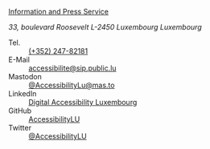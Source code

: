 [Information and Press Service](https://sip.gouvernement.lu)

<address lang="fr">
33, boulevard Roosevelt
L-2450 Luxembourg
Luxembourg
</address>

<dl>
  <dt>Tel.</dt>
  <dd><a href="tel:+35224782181">(+352) 247-82181</a></dd>
  <dt>E-Mail</dt>
  <dd><a href="mailto:accessibilite@sip.public.lu">accessibilite@sip.public.lu</a></dd>
  <dt>Mastodon</dt>
  <dd><a href="https://mas.to/@accessibilityLu" rel="me">@AccessibilityLu@mas.to</a></dd>
  <dt>LinkedIn</dt>
  <dd><a href="https://www.linkedin.com/company/accessilibity-lu/">Digital Accessibility Luxembourg</a></dd>
  <dt>GitHub</dt>
  <dd><a href="https://github.com/accessibility-luxembourg">AccessibilityLU</a></dd>
  <dt>Twitter</dt>
  <dd><a href="https://twitter.com/AccessibilityLu">@AccessibilityLU</a></dd>
</dl>